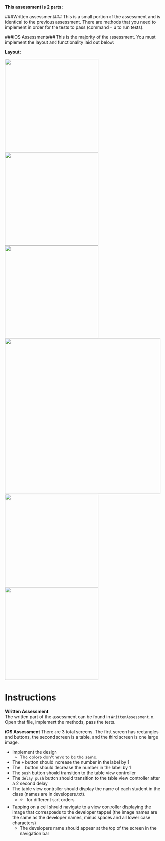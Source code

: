 **This assessment is 2 parts:**

###Written assessment###
This is a small portion of the assessment and is identical to the previous assessment. There are methods that you need to implement in order for the tests to pass (command + u to run tests).

###iOS Assessment###
This is the majority of the assessment. You must implement the layout and functionality laid out below:

**Layout:**

<img src="https://github.com/accesscode-2-2/unit-1-assessment/blob/master/images/one.png?raw=true" width="300" />
<img src="https://github.com/accesscode-2-2/unit-1-assessment/blob/master/images/two.png?raw=true" width="300" />
<img src="https://github.com/accesscode-2-2/unit-1-assessment/blob/master/images/three.png?raw=true" width="300" />
<img src="https://github.com/accesscode-2-2/unit-1-assessment/blob/master/images/four.png?raw=true" width="500" />
<img src="https://github.com/accesscode-2-2/unit-1-assessment/blob/master/images/five.png?raw=true" width="300" />
<img src="https://github.com/accesscode-2-2/unit-1-assessment/blob/master/images/six.png?raw=true" width="300" />

# Instructions

**Written Assessment**  
The written part of the assessment can be found in `WrittenAssessment.m`. Open that file, implement the methods, pass the tests.

**iOS Assessment**
There are 3 total screens. The first screen has rectangles and buttons, the second screen is a table, and the third screen is one large image.

* Implement the design
  * The colors don't have to be the same.
* The `+` button should increase the number in the label by 1
* The `-` button should decrease the number in the label by 1
* The `push` button should transition to the table view controller 
* The `delay push` button should transition to the table view controller after a 2 second delay
* The table view controller should display the name of each student in the class (names are in developers.txt).
  * ⭐️ &nbsp; for different sort orders
* Tapping on a cell should navigate to a view controller displaying the image that corresponds to the developer tapped (the image names are the same as the developer names, minus spaces and all lower case characters)
  * The developers name should appear at the top of the screen in the navigation bar
